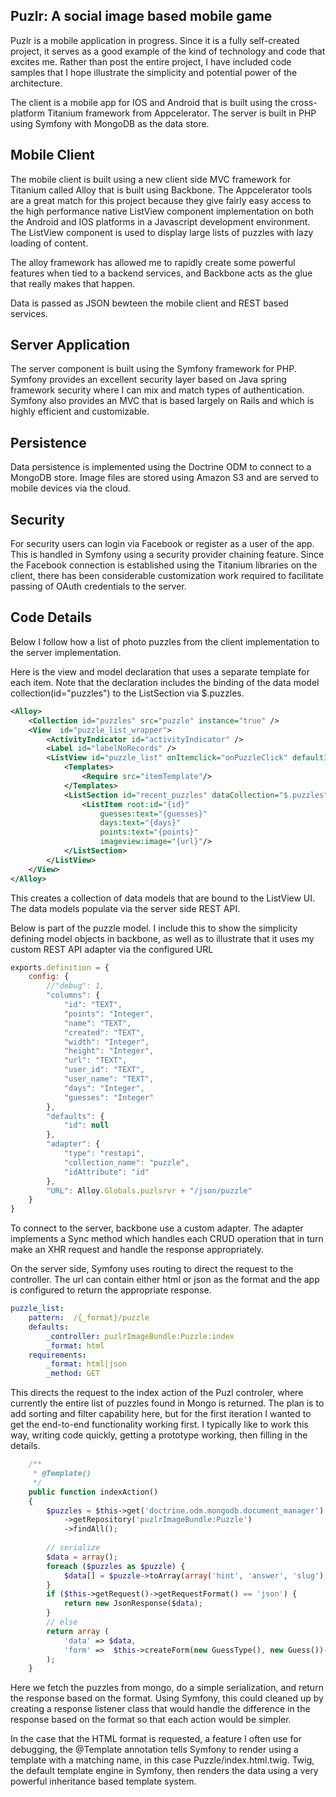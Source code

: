 Puzlr: A social image based mobile game
---------------------------------------

Puzlr is a mobile application in progress.  Since it is a fully self-created project, it serves as a
good example of the kind of technology and code that excites me.  Rather than post the entire project, I have included
code samples that I hope illustrate the simplicity and potential power of the architecture.

The client is a mobile app for IOS and Android that is built using the cross-platform Titanium framework from 
Appcelerator.  The server is built in PHP using Symfony with MongoDB as the data store. 

Mobile Client
-------------
The mobile client is built using a new client side MVC framework for Titanium called Alloy that is built using 
Backbone.  The Appcelerator tools are a great match for this project because they give fairly easy access to the 
high performance native ListView component implementation on both the Android and IOS platforms in a Javascript 
development environment.  The ListView component is used to display large lists of puzzles with lazy loading of content.

The alloy framework has allowed me to rapidly create some powerful features when tied to a backend services, and Backbone
acts as the glue that really makes that happen. 

Data is passed as JSON bewteen the mobile client and REST based services.  

Server Application
-----------------
The server component is built using the Symfony framework for PHP.  Symfony provides an excellent security layer based
on Java spring framework security where I can mix and match types of authentication.  Symfony also provides an MVC that
is based largely on Rails and which is highly efficient and customizable.  

Persistence
------------
Data persistence is implemented using the Doctrine ODM to connect to a MongoDB store.  Image files are stored using 
Amazon S3 and are served to mobile devices via the cloud. 

Security
---------
For security users can login via Facebook or register as a user of the app.  This is handled in Symfony using
a security provider chaining feature.  Since the Facebook connection is established using the Titanium libraries
on the client, there has been considerable customization work required to facilitate passing of OAuth credentials to the server.

Code Details
------------
Below I follow how a list of photo puzzles from the client implementation to the server implementation.

Here is the view and model declaration that uses a separate template for each item. Note that the declaration includes 
the binding of the data model collection(id="puzzles") to the ListSection via $.puzzles.  
```xml
<Alloy>
    <Collection id="puzzles" src="puzzle" instance="true" />
    <View  id="puzzle_list_wrapper">
        <ActivityIndicator id="activityIndicator" />
        <Label id="labelNoRecords" />
        <ListView id="puzzle_list" onItemclick="onPuzzleClick" defaultItemTemplate="itemTemplate">
            <Templates>
                <Require src="itemTemplate"/>
            </Templates>
            <ListSection id="recent_puzzles" dataCollection="$.puzzles">
                <ListItem root:id="{id}" 
                    guesses:text="{guesses}"  
                    days:text="{days}" 
                    points:text="{points}" 
                    imageview:image="{url}"/>
            </ListSection>
        </ListView>	
    </View>
</Alloy>
```

This creates a collection of data models that are bound to the ListView UI.  The data models populate via the server
side REST API.

Below is part of the puzzle model.  I include this to show the simplicity defining model objects in backbone, as well as
to illustrate that it uses my custom REST API adapter via the configured URL

```javascript
exports.definition = {
    config: {
    	//"debug": 1,
        "columns": {
            "id": "TEXT",
            "points": "Integer",
            "name": "TEXT",
            "created": "TEXT",
            "width": "Integer",
            "height": "Integer",
            "url": "TEXT",
            "user_id": "TEXT",
            "user_name": "TEXT",
            "days": "Integer",
            "guesses": "Integer"
        },
        "defaults": {
            "id": null
        },
        "adapter": {
            "type": "restapi",
            "collection_name": "puzzle",
            "idAttribute": "id"
        },
        "URL": Alloy.Globals.puzlsrvr + "/json/puzzle"
	}
}
```

To connect to the server, backbone use a custom adapter.  The adapter implements a Sync method which handles each 
CRUD operation that in turn make an XHR request and handle the response appropriately.

    
On the server side, Symfony uses routing to direct the request to the controller.  The url can contain either
html or json as the format and the app is configured to return the appropriate response.
```yml
puzzle_list:
    pattern:  /{_format}/puzzle
    defaults: 
        _controller: puzlrImageBundle:Puzzle:index 
        _format: html
    requirements:
        _format: html|json 
        _method: GET
```

This directs the request to the index action of the Puzl controler, where currently the entire list
of puzzles found in Mongo is returned.  The plan is to add sorting and filter capability here,
but for the first iteration I wanted to get the end-to-end functionality working first.  I typically like
to work this way, writing code quickly, getting a prototype working, then filling in the details.
```php
    /**
     * @Template()
     */
    public function indexAction()
    {
        $puzzles = $this->get('doctrine.odm.mongodb.document_manager')
            ->getRepository('puzlrImageBundle:Puzzle')
            ->findAll();
        
        // serialize
        $data = array();
        foreach ($puzzles as $puzzle) {
            $data[] = $puzzle->toArray(array('hint', 'answer', 'slug'), array('image'));
        }
        if ($this->getRequest()->getRequestFormat() == 'json') {
            return new JsonResponse($data);     
        }
        // else
        return array (
            'data' => $data, 
            'form' =>  $this->createForm(new GuessType(), new Guess())->createView()
        );
    }
```
Here we fetch the puzzles from mongo, do a simple serialization, and return the response based on the format.
Using Symfony, this could cleaned up by creating a response listener class that would handle the difference in the 
response based on the format so that each action would be simpler.

In the case that the HTML format is requested, a feature I often use for debugging, the @Template annotation tells 
Symfony to render using a template with a matching name, in this case Puzzle/index.html.twig.  Twig, the default 
template engine in Symfony, then renders the data using a very powerful inheritance based template system.

